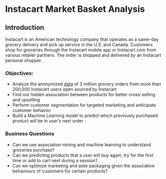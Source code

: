 # Instacart Market Basket Analysis

## Introduction

Instacart is an American technology company that operates as a same-day grocery delivery and pick up service in the U.S. and Canada. Customers shop for groceries through the Instacart mobile app or Instacart.com from various retailer partners. The order is shopped and delivered by an Instacart personal shopper.

### Objectives:
- Analyze the anonymized [data](https://www.kaggle.com/c/instacart-market-basket-analysis/data) of 3 million grocery orders from more than 200,000 Instacart users open sourced by Instacart 
- Find out hidden association between products for better cross-selling and upselling
- Perform customer segmentation for targeted marketing and anticipate customer behavior
- Build a Machine Learning model to predict which previously purchased product will be in user’s next order
:
### Business Questions
- Can we use association mining and machine learning to understand groceries purchase? 
- Can we predicting products that a user will buy again, try for the first time or add to cart next during a session?
- Can we optimize marketing and aisle packaging given the associative behaviours of customers for certain products?
